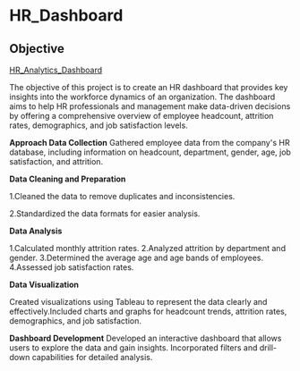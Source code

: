 # HR_Dashboard
## Objective

[HR_Analytics_Dashboard](https://public.tableau.com/app/profile/clement.zare/viz/HRAnalyticsDashboard_17212057077110/HRAnalyticsDashboard)

The objective of this project is to create an HR dashboard that provides key insights into the workforce dynamics of an organization. The dashboard aims to help HR professionals and management make data-driven decisions by offering a comprehensive overview of employee headcount, attrition rates, demographics, and job satisfaction levels.

**Approach
Data Collection**
Gathered employee data from the company's HR database, including information on headcount, department, gender, age, job satisfaction, and attrition.

**Data Cleaning and Preparation**

1.Cleaned the data to remove duplicates and inconsistencies.

2.Standardized the data formats for easier analysis.

**Data Analysis**

1.Calculated monthly attrition rates.
2.Analyzed attrition by department and gender.
3.Determined the average age and age bands of employees.
4.Assessed job satisfaction rates.

**Data Visualization**

Created visualizations using Tableau to represent the data clearly and effectively.Included charts and graphs for headcount trends, attrition rates, demographics, and job satisfaction.

**Dashboard Development**
Developed an interactive dashboard that allows users to explore the data and gain insights.
Incorporated filters and drill-down capabilities for detailed analysis.

